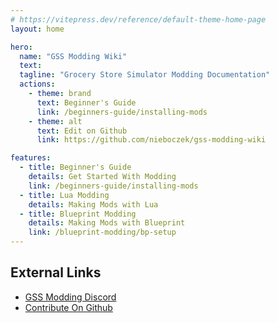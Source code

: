 ```yaml
---
# https://vitepress.dev/reference/default-theme-home-page
layout: home

hero:
  name: "GSS Modding Wiki"
  text: 
  tagline: "Grocery Store Simulator Modding Documentation"
  actions:
    - theme: brand
      text: Beginner's Guide
      link: /beginners-guide/installing-mods
    - theme: alt
      text: Edit on Github
      link: https://github.com/nieboczek/gss-modding-wiki

features:
  - title: Beginner's Guide
    details: Get Started With Modding
    link: /beginners-guide/installing-mods
  - title: Lua Modding
    details: Making Mods with Lua
  - title: Blueprint Modding
    details: Making Mods with Blueprint
    link: /blueprint-modding/bp-setup
---
```


## External Links
- [GSS Modding Discord](https://discord.gg/5ENg4XGpPZ)
- [Contribute On Github](https://github.com/nieboczek/gss-modding-wiki)